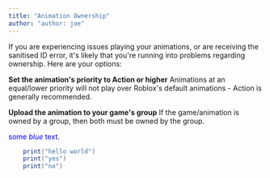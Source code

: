 ```yaml
---
title: "Animation Ownership"
author: "author: joe"
---
```


If you are experiencing issues playing your animations, or are receiving the sanitised ID error, it's likely that you're running into problems regarding ownership. Here are your options:

**Set the animation's priority to Action or higher**
Animations at an equal/lower priority will not play over Roblox's default animations - Action is generally recommended.

**Upload the animation to your game's group**
If the game/animation is owned by a group, then both must be owned by the group.


<span style="color:blue">some *blue* text</span>.

```lua
    print("hello world")
    print("yes")
    print("no")
```
